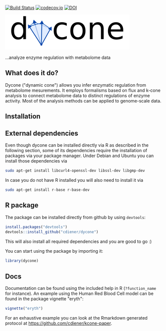 [![Build Status](https://travis-ci.org/cdiener/dycone.svg?branch=master)](https://travis-ci.org/cdiener/dycone)
[![codecov.io](http://codecov.io/github/cdiener/dycone/coverage.svg?branch=master)](http://codecov.io/github/cdiener/dycone?branch=master)
[![DOI](https://zenodo.org/badge/18088/cdiener/dycone.svg)](https://zenodo.org/badge/latestdoi/18088/cdiener/dycone)

![dycone](stuff/logo.png)

...analyze enzyme regulation with metabolome data

What does it do?
--------------

Dycone ("dynamic cone") allows you infer enzymatic regulation from 
metabolome mesurements. It employs formalisms based on flux and k-cone 
analysis to connect metabolome data to distinct regulations of enzyme activity. 
Most of the analysis methods can be applied to genome-scale data. 

Installation
-----------

## External dependencies

Even though dycone can be installed directly via R as described in the following 
section, some of its dependencies require the installation of packages via
your package manager. Under Debian and Ubuntu you can install those dependencies
via

```bash
sudo apt-get install libcurl4-openssl-dev libssl-dev libgmp-dev
```

In case you do not have R installed you will also need to install it via

```bash
sudo apt-get install r-base r-base-dev
```

## R package

The package can be installed directly from github by using `devtools`:

```R
install.packages("devtools")
devtools::install_github("cdiener/dycone")
```

This will also install all required dependencies and you are good to go :)

You can start using the package by importing it:
```R
library(dycone)
```

Docs
----

Documentation can be found using the included help in R (`?function_name` for 
instance). An example using the Human Red Blood Cell model can be found in the 
package vignette "eryth": 

```R
vignette("eryth")
```

For an exhaustive example you can look at the Rmarkdown generated protocol at 
https://github.com/cdiener/kcone-paper.
